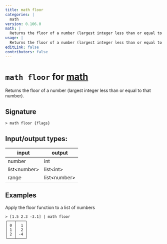 ```yaml
---
title: math floor
categories: |
  math
version: 0.106.0
math: |
  Returns the floor of a number (largest integer less than or equal to that number).
usage: |
  Returns the floor of a number (largest integer less than or equal to that number).
editLink: false
contributors: false
---
```

<!-- This file is automatically generated. Please edit the command in https://github.com/nushell/nushell instead. -->

# `math floor` for [math](/commands/categories/math.md)

<div class='command-title'>Returns the floor of a number (largest integer less than or equal to that number).</div>

## Signature

```> math floor {flags} ```


## Input/output types:

| input        | output       |
| ------------ | ------------ |
| number       | int          |
| list&lt;number&gt; | list&lt;int&gt;    |
| range        | list&lt;number&gt; |
## Examples

Apply the floor function to a list of numbers
```nu
> [1.5 2.3 -3.1] | math floor
╭───┬────╮
│ 0 │  1 │
│ 1 │  2 │
│ 2 │ -4 │
╰───┴────╯

```
